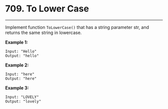 # 709. To Lower Case

----

Implement function `ToLowerCase()` that has a string parameter str, and returns the same string in lowercase.

**Example 1:**
```
Input: "Hello"
Output: "hello"
```

**Example 2:**
```
Input: "here"
Output: "here"
```

**Example 3:**
```
Input: "LOVELY"
Output: "lovely"
```
